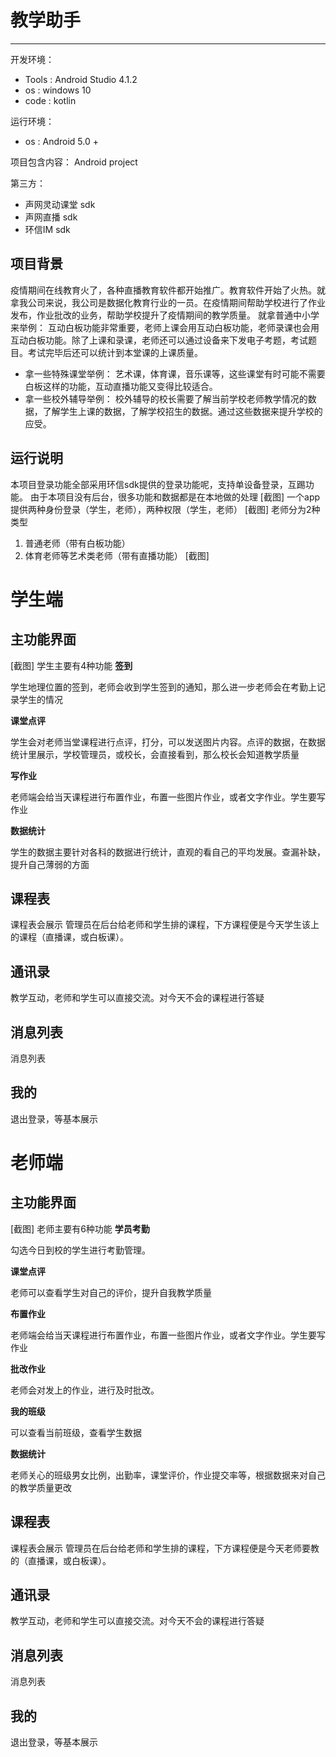# 教学助手
----

开发环境：
- Tools : Android Studio 4.1.2
- os : windows 10
- code : kotlin				 

运行环境：

- os : Android 5.0 +

项目包含内容：
Android project

第三方：

- 声网灵动课堂 sdk
- 声网直播 sdk
- 环信IM sdk

## 项目背景
疫情期间在线教育火了，各种直播教育软件都开始推广。教育软件开始了火热。就拿我公司来说，我公司是数据化教育行业的一员。在疫情期间帮助学校进行了作业发布，作业批改的业务，帮助学校提升了疫情期间的教学质量。
就拿普通中小学来举例：
互动白板功能非常重要，老师上课会用互动白板功能，老师录课也会用互动白板功能。除了上课和录课，老师还可以通过设备来下发电子考题，考试题目。考试完毕后还可以统计到本堂课的上课质量。
- 拿一些特殊课堂举例：
艺术课，体育课，音乐课等，这些课堂有时可能不需要白板这样的功能，互动直播功能又变得比较适合。
- 拿一些校外辅导举例：
校外辅导的校长需要了解当前学校老师教学情况的数据，了解学生上课的数据，了解学校招生的数据。通过这些数据来提升学校的应受。
## 运行说明
本项目登录功能全部采用环信sdk提供的登录功能呢，支持单设备登录，互踢功能。
由于本项目没有后台，很多功能和数据都是在本地做的处理
[截图]
一个app提供两种身份登录（学生，老师），两种权限（学生，老师）
[截图]
老师分为2种类型
1. 普通老师（带有白板功能）
2. 体育老师等艺术类老师（带有直播功能）
[截图]

# 学生端

## 主功能界面
[截图]
学生主要有4种功能
**签到**

学生地理位置的签到，老师会收到学生签到的通知，那么进一步老师会在考勤上记录学生的情况

**课堂点评**

学生会对老师当堂课程进行点评，打分，可以发送图片内容。点评的数据，在数据统计里展示，学校管理员，或校长，会直接看到，那么校长会知道教学质量

**写作业**

老师端会给当天课程进行布置作业，布置一些图片作业，或者文字作业。学生要写作业

**数据统计**

学生的数据主要针对各科的数据进行统计，直观的看自己的平均发展。查漏补缺，提升自己薄弱的方面

## 课程表
课程表会展示 管理员在后台给老师和学生排的课程，下方课程便是今天学生该上的课程（直播课，或白板课）。

## 通讯录
教学互动，老师和学生可以直接交流。对今天不会的课程进行答疑

## 消息列表
消息列表

## 我的
退出登录，等基本展示



# 老师端

## 主功能界面
[截图]
老师主要有6种功能
**学员考勤**

勾选今日到校的学生进行考勤管理。

**课堂点评**

老师可以查看学生对自己的评价，提升自我教学质量

**布置作业**

老师端会给当天课程进行布置作业，布置一些图片作业，或者文字作业。学生要写作业

**批改作业**

老师会对发上的作业，进行及时批改。

**我的班级**

可以查看当前班级，查看学生数据


**数据统计**

老师关心的班级男女比例，出勤率，课堂评价，作业提交率等，根据数据来对自己的教学质量更改

## 课程表
课程表会展示 管理员在后台给老师和学生排的课程，下方课程便是今天老师要教的（直播课，或白板课）。

## 通讯录
教学互动，老师和学生可以直接交流。对今天不会的课程进行答疑

## 消息列表
消息列表

## 我的
退出登录，等基本展示

